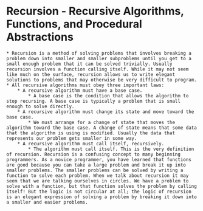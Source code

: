 # Recursion - Recursive Algorithms, Functions, and Procedural Abstractions
	* Recursion is a method of solving problems that involves breaking a problem down into smaller and smaller subproblems until you get to a small enough problem that it can be solved trivially. Usually recursion involves a function calling itself. While it may not seem like much on the surface, recursion allows us to write elegant solutions to problems that may otherwise be very difficult to program.
	* All recursive algorithms must obey three important laws:
		* A recursive algorithm must have a base case.
			* A base case is the condition that allows the algorithm to stop recursing. A base case is typically a problem that is small enough to solve directly. 
		* A recursive algorithm must change its state and move toward the base case.
			* We must arrange for a change of state that moves the algorithm toward the base case. A change of state means that some data that the algorithm is using is modified. Usually the data that represents our problem gets smaller in some way.
		* A recursive algorithm must call itself, recursively.
			* The algorithm must call itself. This is the very definition of recursion. Recursion is a confusing concept to many beginning programmers. As a novice programmer, you have learned that functions are good because you can take a large problem and break it up into smaller problems. The smaller problems can be solved by writing a function to solve each problem. When we talk about recursion it may seem that we are talking ourselves in circles. We have a problem to solve with a function, but that function solves the problem by calling itself! But the logic is not circular at all; the logic of recursion is an elegant expression of solving a problem by breaking it down into a smaller and easier problems.